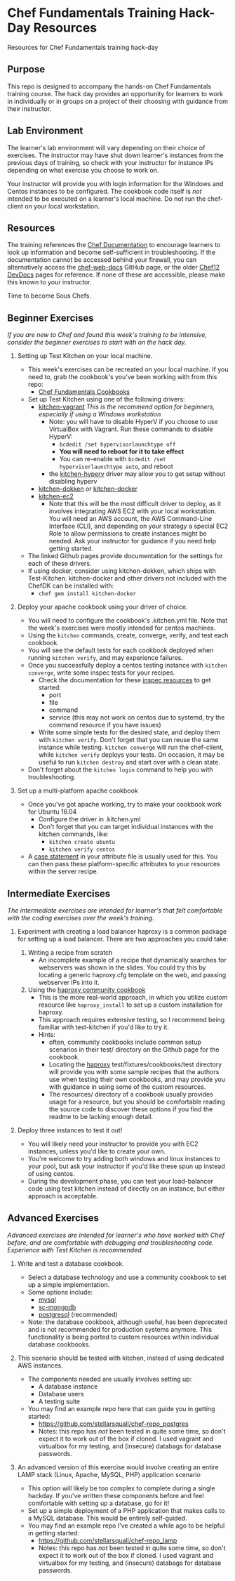 # Chef Fundamentals Training Hack-Day Resources
Resources for Chef Fundamentals training hack-day

## Purpose

This repo is designed to accompany the hands-on Chef Fundamentals training course. The hack day provides an opportunity for learners to work in individually or in groups on a project of their choosing with guidance from their instructor.

## Lab Environment

The learner's lab environment will vary depending on their choice of exercises. The instructor may have shut down learner's instances from the previous days of training, so check with your instructor for instance IPs depending on what exercise you choose to work on.

Your instructor will provide you with login information for the Windows and Centos instances to be configured. The cookbook code itself is _not_ intended to be executed on a learner's local machine. Do not run the chef-client on your local workstation.

## Resources

The training references the [Chef Documentation](https://docs.chef.io) to encourage learners to look up information and become self-sufficient in troubleshooting. If the documentation cannot be accessed behind your firewall, you can alternatively access the [chef-web-docs](https://github.com/chef/chef-web-docs) GitHub page, or the older [Chef12 DevDocs](https://devdocs.io/chef~12/) pages for reference. If none of these are accessible, please make this known to your instructor.

Time to become Sous Chefs. 

## Beginner Exercises

_If you are new to Chef and found this week's training to be intensive, consider the beginner exercises to start with on the hack day._

1. Setting up Test Kitchen on your local machine.
   * This week's exercises can be recreated on your local machine. If you need to, grab the cookbook's you've been working with from this repo:
      * [Chef Fundamentals Cookbooks](https://github.com/stellarsquall/chef-fundamentals-cookbooks)
   * Set up Test Kitchen using one of the following drivers:
     * [kitchen-vagrant](https://github.com/test-kitchen/kitchen-vagrant) _This is the recommend option for beginners, especially if using a Windows workstation_
       * Note: you will have to disable HyperV if you choose to use VirtualBox with Vagrant. Run these commands to disable HyperV:
         * `bcdedit /set hypervisorlaunchtype off`
         * **You will need to reboot for it to take effect**
         * You can re-enable with `bcdedit /set hypervisorlaunchtype auto`, and reboot
       * the [kitchen-hyperv](https://github.com/test-kitchen/kitchen-hyperv) driver may allow you to get setup without disabling hyperv
     * [kitchen-dokken](https://github.com/someara/kitchen-dokken) or [kitchen-docker](https://github.com/test-kitchen/kitchen-docker)
     * [kitchen-ec2](https://github.com/test-kitchen/kitchen-ec2)
       * Note that this will be the most difficult driver to deploy, as it involves integrating AWS EC2 with your local workstation. You will need an AWS account, the AWS Command-Line Interface (CLI), and depending on your strategy a special EC2 Role to allow permissions to create instances might be needed. Ask your instructor for guidance if you need help getting started.
    * The linked Github pages provide documentation for the settings for each of these drivers.
    * If using docker, consider using kitchen-dokken, which ships with Test-Kitchen. kitchen-docker and other drivers not included with the ChefDK can be installed with:
      * `chef gem install kitchen-docker`

2. Deploy your apache cookbook using your driver of choice.
   * You will need to configure the cookbook's .kitchen.yml file. Note that the week's exercises were mostly intended for centos machines.
   * Using the `kitchen` commands, create, converge, verify, and test each cookbook.
   * You will see the default tests for each cookbook deployed when running `kitchen verify`, and may experience failures.
   * Once you successfully deploy a centos testing instance with `kitchen converge`, write some inspec tests for your recipes.
      * Check the documentation for these [inspec resources](https://www.inspec.io/docs/reference/resources/) to get started:
         * port
         * file
         * command
         * service (this may not work on centos due to systemd, try the command resource if you have issues)
      * Write some simple tests for the desired state, and deploy them with `kitchen verify`. Don't forget that you can reuse the same instance while testing. `kitchen converge` will run the chef-client, while `kitchen verify` deploys your tests. On occasion, it may be useful to run `kitchen destroy` and start over with a clean state.
   * Don't forget about the `kitchen login` command to help you with troubleshooting.

3. Set up a multi-platform apache cookbook
   * Once you've got apache working, try to make your cookbook work for Ubuntu 16.04
     * Configure the driver in .kitchen.yml
     * Don't forget that you can target individual instances with the kitchen commands, like:
       * `kitchen create ubuntu`
       * `kitchen verify centos`
   * A [case statement](https://docs.chef.io/ruby.html#case) in your attribute file is usually used for this. You can then pass these platform-specific attributes to your resources within the server recipe.

## Intermediate Exercises
_The intermediate exercises are intended for learner's that felt comfortable with the coding exercises over the week's training._

1. Experiment with creating a load balancer
   haproxy is a common package for setting up a load balancer. There are two approaches you could take:
   1. Writing a recipe from scratch
        * An incomplete example of a recipe that dynamically searches for webservers was shown in the slides. You could try this by locating a generic haproxy.cfg template on the web, and passing webserver IPs into it.
   2. Using the [haproxy community cookbook](https://supermarket.chef.io/cookbooks/haproxy)
        * This is the more real-world approach, in which you utilize custom resource like `haproxy_install` to set up a custom installation for haproxy.
        * This approach requires extensive testing, so I recommend being familiar with test-kitchen if you'd like to try it.
        * Hints: 
          * often, community cookbooks include common setup scenarios in their test/ directory on the Github page for the cookbook. 
          * Locating the [haproxy](https://github.com/sous-chefs/haproxy) test/fixtures/cookbooks/test directory will provide you with some sample recipes that the authors use when testing their own cookbooks, and may provide you with guidance in using some of the custom resources. 
          * The resources/ directory of a cookbook usually provides usage for a resource, but you should be comfortable reading the source code to discover these options if you find the readme to be lacking enough detail.

2. Deploy three instances to test it out!
   * You will likely need your instructor to provide you with EC2 instances, unless you'd like to create your own.
   * You're welcome to try adding both windows and linux instances to your pool, but ask your instructor if you'd like these spun up instead of using centos.
   * During the development phase, you can test your load-balancer code using test kitchen instead of directly on an instance, but either approach is acceptable. 


## Advanced Exercises
_Advanced exercises are intended for learner's who have worked with Chef before, and are comfortable with debugging and troubleshooting code. Experience with Test Kitchen is recommended._

1. Write and test a database cookbook.
   * Select a database technology and use a community cookbook to set up a simple implementation.
   * Some options include:
     * [mysql](https://supermarket.chef.io/cookbooks/mysql)
     * [sc-mongodb](https://supermarket.chef.io/cookbooks/sc-mongodb)
     * [postgresql](https://supermarket.chef.io/cookbooks/postgresql) (recommended)
   * Note: the database cookbook, although useful, has been deprecated and is not recommended for production systems anymore. This functionality is being ported to custom resources within individual database cookbooks.

2. This scenario should be tested with kitchen, instead of using dedicated AWS instances.
   * The components needed are usually involves setting up:
     * A database instance
     * Database users
     * A testing suite
   * You may find an example repo here that can guide you in getting started:
     * https://github.com/stellarsquall/chef-repo_postgres
     * Notes: this repo has _not_ been tested in quite some time, so don't expect it to work out of the box if cloned. I used vagrant and virtualbox for my testing, and (insecure) databags for database passwords.
   
3. An advanced version of this exercise would involve creating an entire LAMP stack (Linux, Apache, MySQL, PHP) application scenario
   * This option will likely be too complex to complete during a single hackday. If you've written these components before and feel comfortable with setting up a database, go for it!
   * Set up a simple deployment of a PHP application that makes calls to a MySQL database. This would be entirely self-guided.
   * You may find an example repo I've created a while ago to be helpful in getting started:
     * https://github.com/stellarsquall/chef-repo_lamp
     * Notes: this repo has _not_ been tested in quite some time, so don't expect it to work out of the box if cloned. I used vagrant and virtualbox for my testing, and (insecure) databags for database passwords.